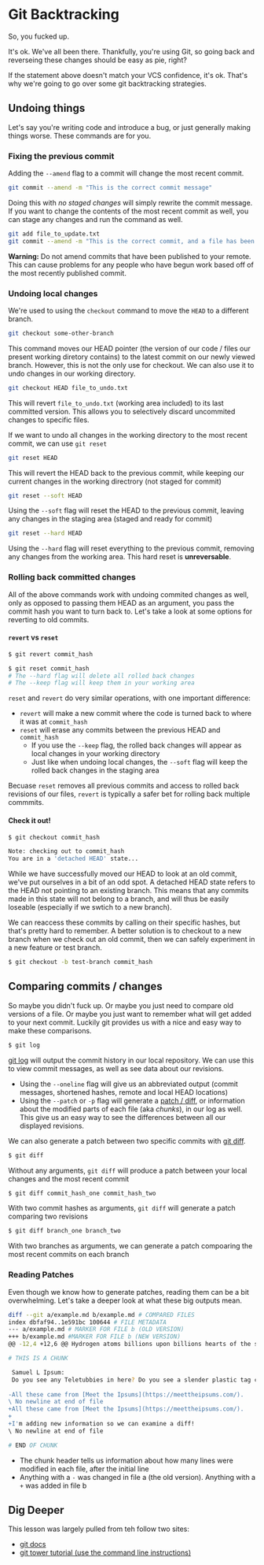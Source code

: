 # Git Backtracking 

So, you fucked up.

It's ok. We've all been there. Thankfully, you're using Git, so going back and reverseing these changes should be easy as pie, right?

If the statement above doesn't match your VCS confidence, it's ok. That's why we're going to go over some git backtracking strategies.

## Undoing things
Let's say you're writing code and introduce a bug, or just generally making things worse. These commands are for you.

### Fixing the previous commit 
Adding the `--amend` flag to a commit will change the most recent commit.
```bash
git commit --amend -m "This is the correct commit message"
```

Doing this with _no staged changes_ will simply rewrite the commit message. If you want to change the contents of the most recent commit as well, you can stage any changes and run the command as well. 

```bash 
git add file_to_update.txt
git commit --amend -m "This is the correct commit, and a file has been updated"
```

__Warning:__ Do not amend commits that have been published to your remote. This can cause problems for any people who have begun work based off of the most recently published commit.

### Undoing local changes 

We're used to using the `checkout` command to move the `HEAD` to a different branch.
```bash
git checkout some-other-branch
```
This command moves our HEAD pointer (the version of our code / files our present working diretory contains) to the latest commit on our newly viewed branch. However, this is not the only use for checkout. We can also use it to undo changes in our working directory.
```bash
git checkout HEAD file_to_undo.txt
```
This will revert `file_to_undo.txt` (working area included) to its last committed version. This allows you to selectively discard uncommited changes to specific files.

If we want to undo all changes in the working directory to the most recent commit, we can use `git reset`

```bash
git reset HEAD
```
This will revert the HEAD back to the previous commit, while keeping our current changes in the working directrory (not staged for commit)

```bash
git reset --soft HEAD 
```
Using the `--soft` flag will reset the HEAD to the previous commit, leaving any changes in the staging area (staged and ready for commit)

```bash
git reset --hard HEAD
```
Using the `--hard` flag will reset everything to the previous commit, removing any changes from the working area. This hard reset is __unreversable__.

### Rolling back committed changes

All of the above commands work with undoing commited changes as well, only as opposed to passing them HEAD as an argument, you pass the commit hash you want to turn back to. Let's take a look at some options for reverting to old commits. 

#### `revert` vs `reset`

```bash
$ git revert commit_hash
```

```bash
$ git reset commit_hash
# The --hard flag will delete all rolled back changes 
# The --keep flag will keep them in your working area 
```

`reset` and `revert` do very similar operations, with one important difference:
* `revert` will make a new commit where the code is turned back to where it was at `commit_hash`
* `reset` will erase any commits between the previous HEAD and `commit_hash`
  * If you use the `--keep` flag, the rolled back changes will appear as local changes in your working directory
  * Just like when undoing local changes, the `--soft` flag will keep the rolled back changes in the staging area

Becuase `reset` removes all previous commits and access to rolled back revisions of our files, `revert` is typically a safer bet for rolling back multiple commmits.

#### Check it out! 

```bash
$ git checkout commit_hash

Note: checking out to commit_hash
You are in a 'detached HEAD' state...
```

While we have successfully moved our HEAD to look at an old commit, we've put ourselves in a bit of an odd spot. A detached HEAD state refers to the HEAD not pointing to an existing branch. This means that any commits made in this state will not belong to a branch, and will thus be easily loseable (especially if we swtich to a new branch). 

We can reaccess these commits by calling on their specific hashes, but that's pretty hard to remember. A better solution is to checkout to a new branch when we check out an old commit, then we can safely experiment in a new feature or test branch.

```bash 
$ git checkout -b test-branch commit_hash
```

## Comparing commits / changes 

So maybe you didn't fuck up. Or maybe you just need to compare old versions of a file. Or maybe you just want to remember what will get added to your next commit. Luckily git provides us with a nice and easy way to make these comparisons.

```bash
$ git log 
```
[git log](https://git-scm.com/docs/git-log) will output the commit history in our local repository. We can use this to view commit messages, as well as see data about our revisions.
* Using the `--oneline` flag will give us an abbreviated output (commit messages, shortened hashes, remote and local HEAD locations)
* Using the `--patch` or `-p` flag will generate a [patch / diff](https://git-scm.com/docs/diff-generate-patch), or information about the modified parts of each file (aka _chunks_), in our log as well. This give us an easy way to see the differences between all our displayed revisions.

We can also generate a patch between two specific commits with [git diff](https://git-scm.com/docs/git-diff).
```bash
$ git diff 
```
 Without any arguments, `git diff` will produce a patch between your local changes and the most recent commit 

```bash
$ git diff commit_hash_one commit_hash_two
```
With two commit hashes as arguments, `git diff` will generate a patch comparing two revisions

```bash
$ git diff branch_one branch_two
```
With two branches as arguments, we can generate a patch compoaring the most recent commits on each branch 

### Reading Patches 
Even though we know how to generate patches, reading them can be a bit overwhelming. Let's take a deeper look at what these big outputs mean.

```bash
diff --git a/example.md b/example.md # COMPARED FILES
index dbfaf94..1e591bc 100644 # FILE METADATA
--- a/example.md # MARKER FOR FILE b (OLD VERSION)
+++ b/example.md #MARKER FOR FILE b (NEW VERSION)
@@ -12,4 +12,6 @@ Hydrogen atoms billions upon billions hearts of the stars circumnavigated concep #CHUNK HEADER

# THIS IS A CHUNK 

 Samuel L Ipsum:
 Do you see any Teletubbies in here? Do you see a slender plastic tag clipped to my shirt with my name printed on it? Do you see a little Asian child with a blank expression on his face sitting outside on a mechanical helicopter that shakes when you put quarters in it? No? Well, that's what you see at a toy store. And you must think you're in a toy store, because you're here shopping for an infant named Jeb.
 
-All these came from [Meet the Ipsums](https://meettheipsums.com/).
\ No newline at end of file
+All these came from [Meet the Ipsums](https://meettheipsums.com/).
+
+I'm adding new information so we can examine a diff!
\ No newline at end of file

# END OF CHUNK 
```
* The chunk header tells us information about how many lines were modified in each file, after the initial line 
* Anything with a `-` was changed in file a (the old version). Anything with a `+` was added in file b

## Dig Deeper
This lesson was largely pulled from teh follow two sites:
* [git docs](https://git-scm.com/)
* [git tower tutorial (use the command line instructions)](https://www.git-tower.com/learn/git/ebook/en/command-line/advanced-topics/undoing-things#start)
